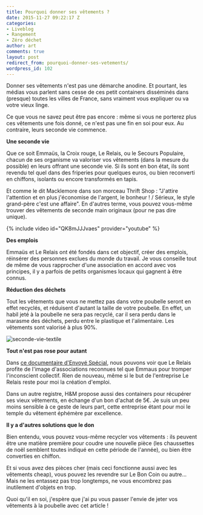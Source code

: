 ```yaml
---
title: Pourquoi donner ses vêtements ?
date: 2015-11-27 09:22:17 Z
categories:
- Liveblog
- Rangement
- Zéro déchet
author: art
comments: true
layout: post
redirect_from: pourquoi-donner-ses-vetements/
wordpress_id: 102
---
```


Donner ses vêtements n'est pas une démarche anodine. Et pourtant, les médias vous parlent sans cesse de ces petit containers disséminés dans (presque) toutes les villes de France, sans vraiment vous expliquer ou va votre vieux linge.

Ce que vous ne savez peut être pas encore : même si vous ne porterez plus ces vêtements une fois donné, ce n'est pas une fin en soi pour eux. Au contraire, leurs seconde vie commence.

**Une seconde vie**

Que ce soit Emmaüs, la Croix rouge, Le Relais, ou le Secours Populaire, chacun de ses organisme va valoriser vos vêtements (dans la mesure du possible) en leurs offrant une seconde vie. Si ils sont en bon état, ils sont revendu tel quel dans des friperies pour quelques euros, ou bien reconverti en chiffons, isolants ou encore transformés en tapis.

Et comme le dit Macklemore dans son morceau Thrift Shop : "J'attire l'attention et en plus j'économise de l'argent, le bonheur ! / Sérieux, le style grand-père c'est une affaire". En d'autres terme, vous pouvez vous-même trouver des vêtements de seconde main originaux (pour ne pas dire unique).

{% include video id="QK8mJJJvaes" provider="youtube" %}

**Des emplois**

Emmaüs et Le Relais ont été fondés dans cet objectif, créer des emplois, réinsérer des personnes exclues du monde du travail. Je vous conseille tout de même de vous rapprocher d'une association en accord avec vos principes, il y a parfois de petits organismes locaux qui gagnent à être connus.

**Réduction des déchets**

Tout les vêtements que vous ne mettez pas dans votre poubelle seront en effet recyclés, et réduisent d'autant la taille de votre poubelle. En effet, un habil jeté à la poubelle ne sera pas recyclé, car il sera perdu dans le marasme des déchets, perdu entre le plastique et l'alimentaire. Les vêtements sont valorisé à plus 90%.

<img alt="seconde-vie-textile" data-src="https://static.irz.fr/2015/11/seconde-vie-textile.jpg" src="https://static.irz.fr/thumb.php?size=<100&crop=0&src=https://static.irz.fr/2015/11/seconde-vie-textile.jpg" />

**Tout n'est pas rose pour autant**

Dans [ce documentaire d'Envoyé Spécial](http://www.francetvinfo.fr/replay-magazine/france-2/envoye-special/video-le-business-cache-du-don-de-vetements_750721.html), nous pouvons voir que Le Relais profite de l'image d'associations reconnues tel que Emmaus pour tromper l'inconscient collectif. Rien de nouveau, même si le but de l'entreprise Le Relais reste pour moi la création d'emploi.

Dans un autre registre, H&M propose aussi des containers pour récupérer ses vieux vêtements, en échange d'un bon d'achat de 5€. Je suis un peu moins sensible à ce geste de leurs part, cette entreprise étant pour moi le temple du vêtement éphémère par excellence.

**Il y a d'autres solutions que le don**

Bien entendu, vous pouvez vous-même recycler vos vêtements : ils peuvent être une matière première pour coudre une nouvelle pièce (les chaussettes de noël semblent toutes indiqué en cette période de l'année), ou bien être converties en chiffon.

Et si vous avez des pièces cher (mais ceci fonctionne aussi avec les vêtements cheap), vous pouvez les revendre sur Le Bon Coin ou autre... Mais ne les entassez pas trop longtemps, ne vous encombrez pas inutilement d'objets en trop.

Quoi qu'il en soi, j'espère que j'ai pu vous passer l'envie de jeter vos vêtements à la poubelle avec cet article !
